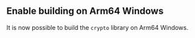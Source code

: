 ## Enable building on Arm64 Windows

It is now possible to build the `crypto` library on Arm64 Windows.
